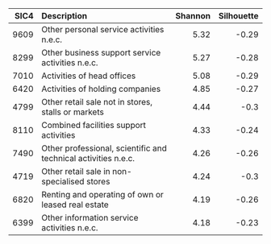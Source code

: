 |   SIC4 | Description                                                    |   Shannon |   Silhouette |
|-------:|:---------------------------------------------------------------|----------:|-------------:|
|   9609 | Other personal service activities n.e.c.                       |      5.32 |        -0.29 |
|   8299 | Other business support service activities n.e.c.               |      5.27 |        -0.28 |
|   7010 | Activities of head offices                                     |      5.08 |        -0.29 |
|   6420 | Activities of holding companies                                |      4.85 |        -0.27 |
|   4799 | Other retail sale not in stores, stalls or markets             |      4.44 |        -0.3  |
|   8110 | Combined facilities support activities                         |      4.33 |        -0.24 |
|   7490 | Other professional, scientific and technical activities n.e.c. |      4.26 |        -0.26 |
|   4719 | Other retail sale in non-specialised stores                    |      4.24 |        -0.3  |
|   6820 | Renting and operating of own or leased real estate             |      4.19 |        -0.26 |
|   6399 | Other information service activities n.e.c.                    |      4.18 |        -0.23 |